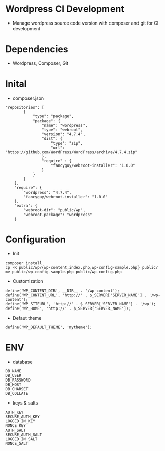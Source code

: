 # Wordpress CI Development
- Manage wordpress source code version with composer and git for CI development

# Dependencies
- Wordpress, Composer, Git

# Inital 
- composer.json
```
"repositories": [
        {
            "type": "package",
            "package": {
                "name": "wordpress",
                "type": "webroot",
                "version": "4.7.4",
                "dist": {
                    "type": "zip",
                    "url": "https://github.com/WordPress/WordPress/archive/4.7.4.zip"
                },
                "require" : {
                    "fancyguy/webroot-installer": "1.0.0"
                }
            }
        }
    ],
    "require": {
        "wordpress": "4.7.4",
        "fancyguy/webroot-installer": "1.0.0"
    },
    "extra": {
        "webroot-dir": "public/wp",
        "webroot-package": "wordpress"
    }
```

# Configuration
- Init
```
composer install
cp -R public/wp/{wp-content,index.php,wp-config-sample.php} public/ 
mv public/wp-config-sample.php public/wp-config.php
```

- Customization
```
define('WP_CONTENT_DIR', __DIR__ . '/wp-content');
define('WP_CONTENT_URL', 'http://' . $_SERVER['SERVER_NAME'] . '/wp-content');
define('WP_SITEURL', 'http://' . $_SERVER['SERVER_NAME'] . '/wp');
define('WP_HOME', 'http://' . $_SERVER['SERVER_NAME']);
```

- Defaut theme
```
define('WP_DEFAULT_THEME', 'mytheme');
```

# ENV
- database 
```
DB_NAME
DB_USER
DB_PASSWORD
DB_HOST
DB_CHARSET
DB_COLLATE
```
- keys & salts
```
AUTH_KEY
SECURE_AUTH_KEY
LOGGED_IN_KEY
NONCE_KEY
AUTH_SALT
SECURE_AUTH_SALT
LOGGED_IN_SALT
NONCE_SALT
```